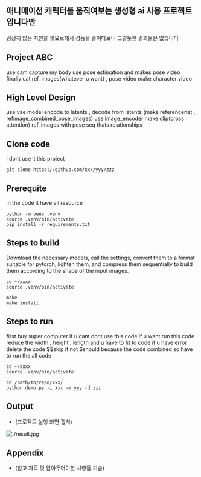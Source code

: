 ## 애니메이션 캐릭터를 움직여보는 생성형 ai 사용 프로젝트입니다만

굉장히 많은 자원을 필요로해서 성능을 줄이다보니 그럴듯한 결과물은 없습니다


## Project ABC

use cam capture my body
use pose estimation and makes pose video
finally cat ref_images(whatever u want) , pose video make character video

## High Level Design

use vae model encode to latents , decode from latents (make referencenet , refimage_combined_pose_images)
use image_encoder make clip(cross attention) ref_images with pose seq thats relationships

## Clone code

i dont use it this project

```shell
git clone https://github.com/xxx/yyy/zzz
```

## Prerequite

in the code it have all resource

```shell
python -m venv .venv
source .venv/bin/activate
pip install -r requirements.txt
```

## Steps to build

Download the necessary models, call the settings, convert them to a format suitable for pytorch, lighten them, and compress them sequentially to build them according to the shape of the input images.

```shell
cd ~/xxxx
source .venv/bin/activate

make
make install
```

## Steps to run

first buy super computer if u cant dont use this code
if u want run this code reduce the width , height , length and u have to fit to code
if u have error delete the code $$skip if not $should 
because the code combined so have to run the all code

```shell
cd ~/xxxx
source .venv/bin/activate

cd /path/to/repo/xxx/
python demo.py -i xxx -m yyy -d zzz
```

## Output

* (프로젝트 실행 화면 캡쳐)

![./result.jpg](./result.jpg)

## Appendix

* (참고 자료 및 알아두어야할 사항들 기술)
